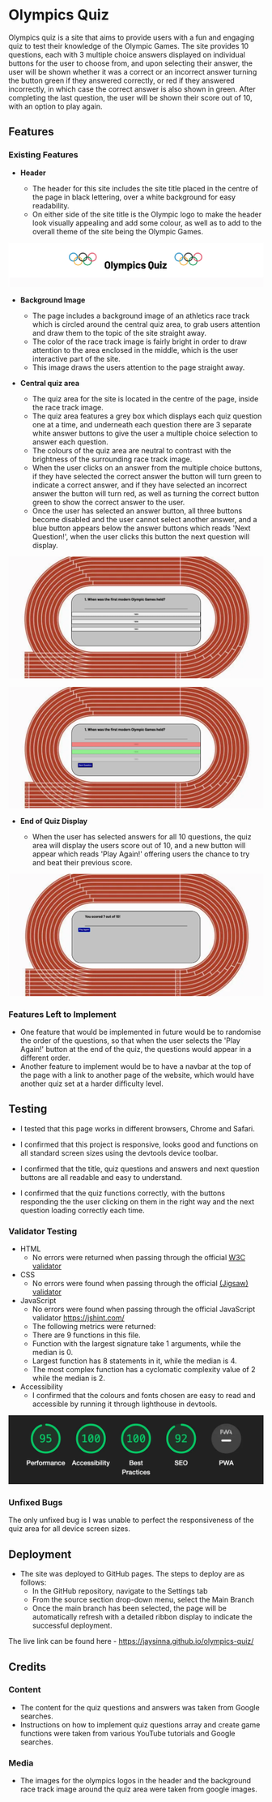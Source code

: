 # Olympics Quiz

Olympics quiz is a site that aims to provide users with a fun and engaging quiz to test their knowledge of the Olympic Games.
The site provides 10 questions, each with 3 multiple choice answers displayed on individual buttons for the user to choose from, and upon selecting their answer, the user will be shown whether it was a correct or an incorrect answer turning the button green if they answered correctly, or red if they answered incorrectly, in which case the correct answer is also shown in green.
After completing the last question, the user will be shown their score out of 10, with an option to play again.

## Features

### Existing Features

- __Header__

    - The header for this site includes the site title placed in the centre of the page in black lettering, over a white background for easy readability.
    - On either side of the site title is the Olympic logo to make the header look visually appealing and add some colour, as well as to add to the overall theme of the site being the Olympic Games.

![Nav Bar](assets/images/header-screenshot.webp)

- __Background Image__

    - The page includes a background image of an athletics race track which is circled around the central quiz area, to grab users attention and draw them to the topic of the site straight away.
    - The color of the race track image is fairly bright in order to draw attention to the area enclosed in the middle, which is the user interactive part of the site.
    - This image draws the users attention to the page straight away.

- __Central quiz area__

    - The quiz area for the site is located in the centre of the page, inside the race track image.
    - The quiz area features a grey box which displays each quiz question one at a time, and underneath each question there are 3 separate white answer buttons to give the user a multiple choice selection to answer each question.
    - The colours of the quiz area are neutral to contrast with the brightness of the surrounding race track image.
    - When the user clicks on an answer from the multiple choice buttons, if they have selected the correct answer the button will turn green to indicate a correct answer, and if they have selected an incorrect answer the button will turn red, as well as turning the correct button green to show the correct answer to the user.
    - Once the user has selected an answer button, all three buttons become disabled and the user cannot select another answer, and a blue button appears below the answer buttons which reads 'Next Question!', when the user clicks this button the next question will display.

![Quiz Area](assets/images/quiz-area-screenshot.webp)

![Quiz Area Buttons](assets/images/quiz-area-buttons-screenshot.webp)

- __End of Quiz Display__

    - When the user has selected answers for all 10 questions, the quiz area will display the users score out of 10, and a new button will appear which reads 'Play Again!' offering users the chance to try and beat their previous score.

![Quiz Score](assets/images/quiz-score-screenshot.webp)

### Features Left to Implement

- One feature that would be implemented in future would be to randomise the order of the questions, so that when the user selects the 'Play Again!' button at the end of the quiz, the questions would appear in a different order.
- Another feature to implement would be to have a navbar at the top of the page with a link to another page of the website, which would have another quiz set at a harder difficulty level.

## Testing

- I tested that this page works in different browsers, Chrome and Safari.

- I confirmed that this project is responsive, looks good and functions on all standard screen sizes using the devtools device toolbar.

- I confirmed that the title, quiz questions and answers and next question buttons are all readable and easy to understand.

- I confirmed that the quiz functions correctly, with the buttons responding the the user clicking on them in the right way and the next question loading correctly each time.

### Validator Testing

- HTML
  - No errors were returned when passing through the official [W3C validator](https://validator.w3.org/nu/?doc=https%3A%2F%2Fcode-institute-org.github.io%2Flove-running-2.0%2Findex.html)
- CSS
  - No errors were found when passing through the official [(Jigsaw) validator](https://jigsaw.w3.org/css-validator/validator?uri=https%3A%2F%2Fvalidator.w3.org%2Fnu%2F%3Fdoc%3Dhttps%253A%252F%252Fcode-institute-org.github.io%252Flove-running-2.0%252Findex.html&profile=css3svg&usermedium=all&warning=1&vextwarning=&lang=en#css)
- JavaScript
  - No errors were found when passing through the official JavaScript validator https://jshint.com/
  - The following metrics were returned:
  - There are 9 functions in this file.
  - Function with the largest signature take 1 arguments, while the median is 0.
  - Largest function has 8 statements in it, while the median is 4.
  - The most complex function has a cyclomatic complexity value of 2 while the median is 2.
- Accessibility
  - I confirmed that the colours and fonts chosen are easy to read and accessible by running it through lighthouse in devtools.

![Lighthouse Testing](assets/images/olympics-lighthouse-screenshot.webp)

### Unfixed Bugs

The only unfixed bug is I was unable to perfect the responsiveness of the quiz area for all device screen sizes.

## Deployment

- The site was deployed to GitHub pages. The steps to deploy are as follows: 
  - In the GitHub repository, navigate to the Settings tab 
  - From the source section drop-down menu, select the Main Branch
  - Once the main branch has been selected, the page will be automatically refresh with a detailed ribbon display to indicate the successful deployment. 

The live link can be found here - https://jaysinna.github.io/olympics-quiz/

## Credits 

### Content 

- The content for the quiz questions and answers was taken from Google searches.
- Instructions on how to implement quiz questions array and create game functions were taken from various YouTube tutorials and Google searches.

### Media

- The images for the olympics logos in the header and the background race track image around the quiz area were taken from google images.